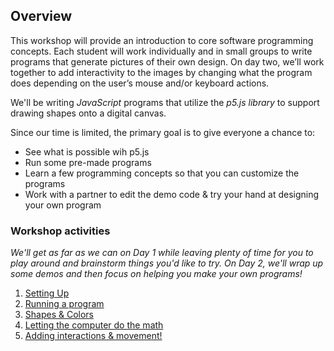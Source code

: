 ## Overview
This workshop will provide an introduction to core software programming concepts. Each student will work individually and in small groups to write programs that generate pictures of their own design. On day two, we’ll work together to add interactivity to the images by changing what the program does depending on the user’s mouse and/or keyboard actions. 

We'll be writing *JavaScript* programs that utilize the *p5.js library* to support drawing shapes onto a digital canvas.

Since our time is limited, the primary goal is to give everyone a chance to:
- See what is possible wih p5.js
- Run some pre-made programs
- Learn a few programming concepts so that you can customize the programs
- Work with a partner to edit the demo code & try your hand at designing your own program

### Workshop activities
*We'll get as far as we can on Day 1 while leaving plenty of time for you to play around and brainstorm things you'd like to try. On Day 2, we'll wrap up some demos and then focus on helping you make your own programs!*

1. [Setting Up](topics/Setup.md)
2. [Running a program](topics/Hello.md)
3. [Shapes & Colors](topics/Smiley.md)
4. [Letting the computer do the math](topics/Flower.md)
5. [Adding interactions & movement!](topics/FlowerAnimations.md)
